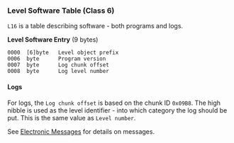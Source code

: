 ### Level Software Table (Class 6)

```L16``` is a table describing software - both programs and logs.

**Level Software Entry** (9 bytes)

    0000  [6]byte   Level object prefix
    0006  byte      Program version
    0007  byte      Log chunk offset
    0008  byte      Log level number

#### Logs

For logs, the ```Log chunk offset``` is based on the chunk ID ```0x09B8```. The high nibble is used as the level identifier - into
which category the log should be put. This is the same value as ```Level number```.

See [Electronic Messages](../../content/ElectronicMessages.md) for details on messages.
